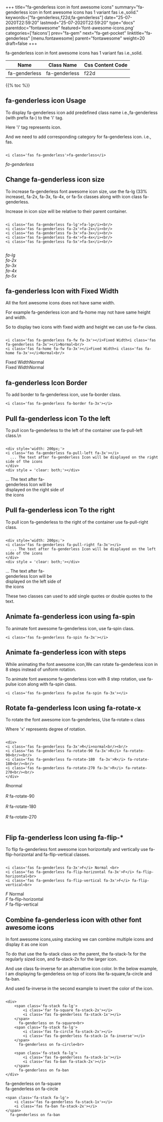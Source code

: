 +++
title="fa-genderless icon in font awesome icons"
summary="fa-genderless icon in font awesome icons has 1 variant fas i.e.,solid."
keywords=["fa-genderless,f22d,fa-genderless"]
date="25-07-2020T22:59:20"
lastmod="25-07-2020T22:59:20"
type="docs"
parentdoc="fontawesome"
featured='font-awesome-icons.png'
categories=['faicons']
prev="fa-gem"
next="fa-get-pocket"
linktitle="fa-genderless"
[menu.fontawesome]
parent="fontawesome"
weight=20
draft=false
+++


fa-genderless icon in font awesome icons has 1 variant fas i.e.,solid.

<div class='table-responsive'><table class='table'><thead><tr><th>Name</th><th>Class Name</th><th>Css Content Code</th></tr></thead><tbody><tr><td>fa-genderless</td><td>fa-genderless</td><td>f22d</td></tr></tbody></table></div>


{{% toc %}}


## fa-genderless icon Usage

To display fa-genderless icon add predefined class name i.e.,fa-genderless (with prefix fa-) to the 'i' tag.

Here 'i' tag represents icon.

And we need to add corresponding category for fa-genderless icon. i.e., fas.


```

<i class='fas fa-genderless'>fa-genderless</i>
```

<i class='fas fa-genderless'>fa-genderless</i>




## Change fa-genderless icon size
To increase fa-genderless font awesome icon size, use the fa-lg (33% increase), fa-2x, fa-3x, fa-4x, or fa-5x classes along with icon class fa-genderless.

Increase in icon size will be relative to their parent container. 

```

<i class='fas fa-genderless fa-lg'>fa-lg</i><br/>
<i class='fas fa-genderless fa-2x'>fa-2x</i><br/>
<i class='fas fa-genderless fa-3x'>fa-3x</i><br/>
<i class='fas fa-genderless fa-4x'>fa-4x</i><br/>
<i class='fas fa-genderless fa-5x'>fa-5x</i><br/>
            
```

<i class='fas fa-genderless fa-lg'>fa-lg</i><br/>
<i class='fas fa-genderless fa-2x'>fa-2x</i><br/>
<i class='fas fa-genderless fa-3x'>fa-3x</i><br/>
<i class='fas fa-genderless fa-4x'>fa-4x</i><br/>
<i class='fas fa-genderless fa-5x'>fa-5x</i><br/>
            



## fa-genderless Icon with Fixed Width 

All the font awesome icons does not have same width.

For example fa-genderless icon and fa-home may not have same height and width.

So to display two icons with fixed width and height we can use fa-fw class.


```

<i class='fas fa-genderless fa-fw fa-3x'></i>Fixed Width<i class='fas fa-genderless fa-3x'></i>Normal<br/>
<i class='fas fa-home fa-fw fa-3x'></i>Fixed Width<i class='fas fa-home fa-3x'></i>Normal<br/>
```

<i class='fas fa-genderless fa-fw fa-3x'></i>Fixed Width<i class='fas fa-genderless fa-3x'></i>Normal<br/>
<i class='fas fa-home fa-fw fa-3x'></i>Fixed Width<i class='fas fa-home fa-3x'></i>Normal<br/>



## fa-genderless Icon Border 

To add border to fa-genderless icon, use fa-border class.


```
<i class='fas fa-genderless fa-border fa-3x'></i>

```
<i class='fas fa-genderless fa-border fa-3x'></i>





## Pull fa-genderless icon To the left

To pull icon fa-genderless to the left of the container use fa-pull-left class.\n

```

<div style='width: 200px;'>
<i class='fas fa-genderless fa-pull-left fa-3x'></i>
  ... The text after fa-genderless Icon will be displayed on the right side of the icons
</div>
<div style = 'clear: both;'></div>
```

<div style='width: 200px;'>
<i class='fas fa-genderless fa-pull-left fa-3x'></i>
  ... The text after fa-genderless Icon will be displayed on the right side of the icons
</div>
<div style = 'clear: both;'></div>




## Pull fa-genderless icon To the right
To pull icon fa-genderless to the right of the container use fa-pull-right class.

```

<div style='width: 200px;'>
<i class='fas fa-genderless fa-pull-right fa-3x'></i>
  ... The text after fa-genderless Icon will be displayed on the left side of the icons
</div>
<div style = 'clear: both;'></div>
```

<div style='width: 200px;'>
<i class='fas fa-genderless fa-pull-right fa-3x'></i>
  ... The text after fa-genderless Icon will be displayed on the left side of the icons
</div>
<div style = 'clear: both;'></div>

These two classes can used to add single quotes or double quotes to the text.


## Animate fa-genderless icon using fa-spin
To animate font awesome fa-genderless icon, use fa-spin class.

```
<i class='fas fa-genderless fa-spin fa-3x'></i>
```
<i class='fas fa-genderless fa-spin fa-3x'></i>




## Animate fa-genderless icon with steps
While animating the font awesome icon,We can rotate fa-genderless icon in 8 steps instead of uniform rotation.

To animate font awesome fa-genderless icon with 8 step rotation, use fa-pulse icon along with fa-spin class.


```
<i class='fas fa-genderless fa-pulse fa-spin fa-3x'></i>

```
<i class='fas fa-genderless fa-pulse fa-spin fa-3x'></i>





## Rotate fa-genderless Icon using fa-rotate-x
To rotate the font awesome icon fa-genderless, Use fa-rotate-x class

Where 'x' represents degree of rotation.


```

<div>
<i class='fas fa-genderless fa-3x'>R</i>normal<br/><br/>
<i class='fas fa-genderless fa-rotate-90 fa-3x'>R</i> fa-rotate-90<br/><br/> 
<i class='fas fa-genderless fa-rotate-180  fa-3x'>R</i> fa-rotate-180<br/><br/> 
<i class='fas fa-genderless fa-rotate-270 fa-3x'>R</i> fa-rotate-270<br/><br/>
</div>
```

<div>
<i class='fas fa-genderless fa-3x'>R</i>normal<br/><br/>
<i class='fas fa-genderless fa-rotate-90 fa-3x'>R</i> fa-rotate-90<br/><br/> 
<i class='fas fa-genderless fa-rotate-180  fa-3x'>R</i> fa-rotate-180<br/><br/> 
<i class='fas fa-genderless fa-rotate-270 fa-3x'>R</i> fa-rotate-270<br/><br/>
</div>




## Flip fa-genderless Icon using fa-flip-*
To flip fa-genderless font awesome icon horizontally and vertically use fa-flip-horizontal and fa-flip-vertical classes. 

```

<i class='fas fa-genderless fa-3x'>F</i> Normal <br>
<i class='fas fa-genderless fa-flip-horizontal fa-3x'>F</i> fa-flip-horizontal<br>
<i class='fas fa-genderless fa-flip-vertical fa-3x'>F</i> fa-flip-vertical<br>
```

<i class='fas fa-genderless fa-3x'>F</i> Normal <br>
<i class='fas fa-genderless fa-flip-horizontal fa-3x'>F</i> fa-flip-horizontal<br>
<i class='fas fa-genderless fa-flip-vertical fa-3x'>F</i> fa-flip-vertical<br>




## Combine fa-genderless icon with other font awesome icons
In font awesome icons,using stacking we can combine multiple icons and display it as one icon 

To do that use the fa-stack class on the parent, the fa-stack-1x for the regularly sized icon, and fa-stack-2x for the larger icon.

And use class fa-inverse for an alternative icon color. 
In the below example, I am displaying fa-genderless on top of icons like fa-square,fa-circle and fa-ban.

And used fa-inverse in the second example to invert the color of the icon.

```

<div>
    <span class='fa-stack fa-lg'>
        <i class='far fa-square fa-stack-2x'></i>
        <i class='fas fa-genderless fa-stack-1x'></i>
    </span>
      fa-genderless on fa-square<br>
    <span class='fa-stack fa-lg'>
        <i class='fas fa-circle fa-stack-2x'></i>
        <i class='fas fa-genderless fa-stack-1x fa-inverse'></i>
    </span>
      fa-genderless on fa-circle<br>

    <span class='fa-stack fa-lg'>
        <i class='fas fa-genderless fa-stack-1x'></i>
        <i class='fas fa-ban fa-stack-2x'></i>
    </span>
      fa-genderless on fa-ban
</div>
```

<div>
    <span class='fa-stack fa-lg'>
        <i class='far fa-square fa-stack-2x'></i>
        <i class='fas fa-genderless fa-stack-1x'></i>
    </span>
      fa-genderless on fa-square<br>
    <span class='fa-stack fa-lg'>
        <i class='fas fa-circle fa-stack-2x'></i>
        <i class='fas fa-genderless fa-stack-1x fa-inverse'></i>
    </span>
      fa-genderless on fa-circle<br>

    <span class='fa-stack fa-lg'>
        <i class='fas fa-genderless fa-stack-1x'></i>
        <i class='fas fa-ban fa-stack-2x'></i>
    </span>
      fa-genderless on fa-ban
</div>






